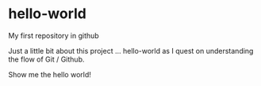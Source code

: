 # hello-world
My first repository in github

Just a little bit about this project ... hello-world as I quest on understanding the flow of Git / Github.

Show me the hello world!
